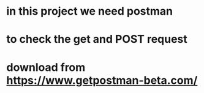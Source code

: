 # in this project we need postman 
# to check the get and POST request
# download from  https://www.getpostman-beta.com/
